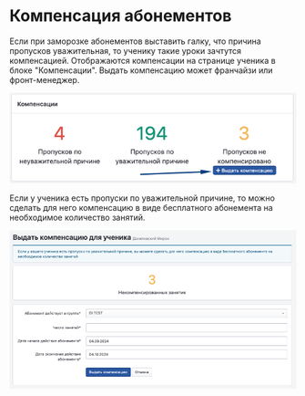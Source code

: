 # Компенсация абонементов

Если при заморозке абонементов выставить галку, что причина пропусков уважительная, то ученику такие уроки зачтутся компенсацией. Отображаются компенсации на странице ученика в блоке "Компенсации". Выдать компенсацию может франчайзи или фронт-менеджер.

![](<../.gitbook/assets/image (85).png>)

Если у ученика есть пропуски по уважительной причине, то можно сделать для него компенсацию в виде бесплатного абонемента на необходимое количество занятий.

![](<../.gitbook/assets/image (86).png>)
